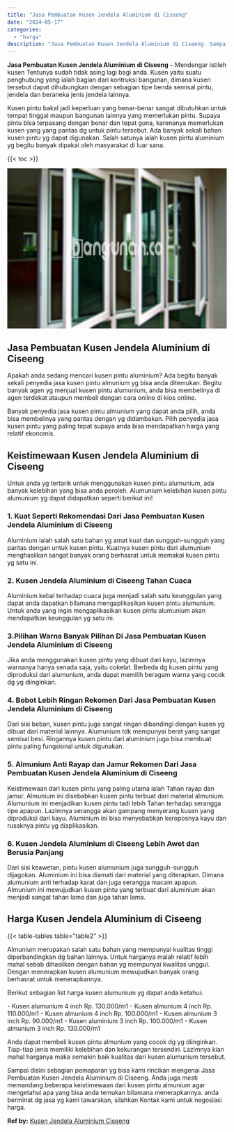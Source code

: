 ```yaml
---
title: "Jasa Pembuatan Kusen Jendela Aluminium di Ciseeng"
date: "2024-05-17"
categories: 
  - "harga"
description: "Jasa Pembuatan Kusen Jendela Aluminium di Ciseeng. Sampai disini sebagian pemaparan yg bisa kami rincikan mengenai Jasa Pembuatan Kusen Jendela Aluminium di..."
---
```


**Jasa Pembuatan Kusen Jendela Aluminium di Ciseeng** – Mendengar istileh kusen Tentunya sudah tidak asing lagi bagi anda. Kusen yaitu suatu penghubung yang ialah bagian dari kontruksi bangunan, dimana kusen tersebut dapat dihubungkan dengan sebagian tipe benda semisal pintu, jendela dan beraneka jenis jendela lainnya.

Kusen pintu bakal jadi keperluan yang benar-benar sangat dibutuhkan untuk tempat tinggal maupun bangunan lainnya yang memerlukan pintu. Supaya pintu bisa terpasang dengan benar dan tepat guna, karenanya memerlukan kusen yang yang pantas dg untuk pintu tersebut. Ada banyak sekali bahan kusen pintu yg dapat digunakan. Salah satunya ialah kusen pintu aluminium yg begitu banyak dipakai oleh masyarakat di luar sana.

{{< toc >}}

![Jasa Pembuatan Kusen Jendela Aluminium di Ciseeng](/images/harga-kusen-jendela-alumunium-42.png)

## Jasa Pembuatan Kusen Jendela Aluminium di Ciseeng

Apakah anda sedang mencari kusen pintu aluminium? Ada begitu banyak sekali penyedia jasa kusen pintu almunium yg bisa anda ditemukan. Begitu banyak agen yg menjual kusen pintu alumunium, anda bisa membelinya di agen terdekat ataupun membeli dengan cara online di kios online.

Banyak penyedia jasa kusen pintu almunium yang dapat anda pilih, anda bisa membelinya yang pantas dengan yg didambakan. Pilih penyedia jasa kusen pintu yang paling tepat supaya anda bisa mendapatkan harga yang relatif ekonomis.

## Keistimewaan Kusen Jendela Aluminium di Ciseeng

Untuk anda yg tertarik untuk menggunakan kusen pintu alumunium, ada banyak kelebihan yang bisa anda peroleh. Alumunium kelebihan kusen pintu alumunium yg dapat didapatkan seperti berikut ini!

### 1\. Kuat Seperti Rekomendasi Dari Jasa Pembuatan Kusen Jendela Aluminium di Ciseeng

Aluminium ialah salah satu bahan yg amat kuat dan sungguh-sungguh yang pantas dengan untuk kusen pintu. Kuatnya kusen pintu dari alumunium menghasilkan sangat banyak orang berhasrat untuk memakai kusen pintu yg satu ini.

### 2\. Kusen Jendela Aluminium di Ciseeng Tahan Cuaca

Aluminium kebal terhadap cuaca juga menjadi salah satu keunggulan yang dapat anda dapatkan bilamana mengaplikasikan kusen pintu alumunium. Untuk anda yang ingin mengaplikasikan kusen pintu alumunium akan mendapatkan keunggulan yg satu ini.

### 3.Pilihan Warna Banyak Pilihan Di Jasa Pembuatan Kusen Jendela Aluminium di Ciseeng

Jika anda menggunakan kusen pintu yang dibuat dari kayu, lazimnya warnanya hanya senada saja, yaitu cokelat. Berbeda dg kusen pintu yang diproduksi dari alumunium, anda dapat memilih beragam warna yang cocok dg yg diinginkan.

### 4\. Bobot Lebih Ringan Rekomen Dari Jasa Pembuatan Kusen Jendela Aluminium di Ciseeng

Dari sisi beban, kusen pintu juga sangat ringan dibandingi dengan kusen yg dibuat dari material lainnya. Alumunium tdk mempunyai berat yang sangat semisal besi. Ringannya kusen pintu dari aluminium juga bisa membuat pintu paling fungsional untuk digunakan.

### 5\. Almunium Anti Rayap dan Jamur Rekomen Dari Jasa Pembuatan Kusen Jendela Aluminium di Ciseeng

Keistimewaan dari kusen pintu yang paling utama ialah Tahan rayap dan jamur. Almunium ini disebabkan kusen pintu terbuat dari material almunium. Alumunium ini menjadikan kusen pintu tadi lebih Tahan terhadap serangga tipe apapun. Lazimnya serangga akan gampang menyerang kusen yang diproduksi dari kayu. Aluminium ini bisa menyebabkan keroposnya kayu dan rusaknya pintu yg diaplikasikan.

### 6\. Kusen Jendela Aluminium di Ciseeng Lebih Awet dan Berusia Panjang

Dari sisi keawetan, pintu kusen alumunium juga sungguh-sungguh dijagokan. Aluminium ini bisa diamati dari material yang diterapkan. Dimana alumunium anti terhadap karat dan juga serangga macam apapun. Almunium ini mewujudkan kusen pintu yang terbuat dari aluminium akan menjadi sangat tahan lama dan juga tahan lama.

## Harga Kusen Jendela Aluminium di Ciseeng

{{< table-tables table="table2" >}}

Almunium merupakan salah satu bahan yang mempunyai kualitas tinggi diperbandingkan dg bahan lainnya. Untuk harganya malah relatif lebih mahal sebab dihasilkan dengan bahan yg mempunyai kwalitas unggul. Dengan menerapkan kusen alumunium mewujudkan banyak orang berhasrat untuk menerapkannya.

Berikut sebagian list harga kusen alumunium yg dapat anda ketahui:

\- Kusen alumunium 4 inch Rp. 130.000/m1 - Kusen almunium 4 inch Rp. 110.000/m1 - Kusen almunium 4 inch Rp. 100.000/m1 - Kusen almunium 3 inch Rp. 90.000/m1 - Kusen aluminium 3 inch Rp. 100.000/m1 - Kusen almunium 3 inch Rp. 130.000/m1

Anda dapat membeli kusen pintu almunium yang cocok dg yg diinginkan. Tiap-tiap jenis memiliki kelebihan dan kekurangan tersendiri. Lazimnya kian mahal harganya maka semakin baik kualitas dari kusen alumunium tersebut.

Sampai disini sebagian pemaparan yg bisa kami rincikan mengenai Jasa Pembuatan Kusen Jendela Aluminium di Ciseeng. Anda juga mesti memandang beberapa keistimewaan dari kusen pintu almunium agar mengetahui apa yang bisa anda temukan bilamana menerapkannya. anda berminat dg jasa yg kami tawarakan, silahkan Kontak kami untuk negosiasi harga.

**Ref by:** [Kusen Jendela Aluminium Ciseeng](https://id.wikipedia.org/wiki/Kusen)

